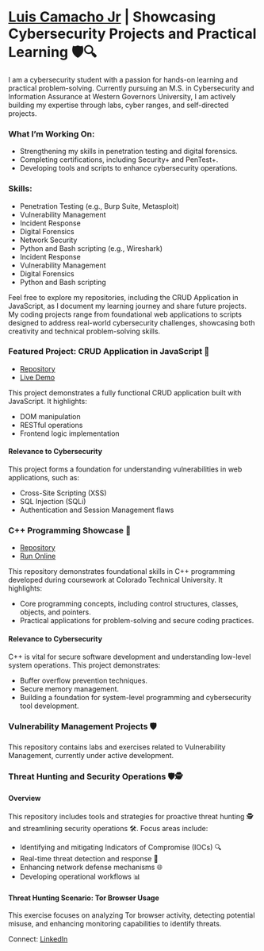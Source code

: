 # <a href="https://www.linkedin.com/in/lcamachojr/">Luis Camacho Jr</a> | Showcasing Cybersecurity Projects and Practical Learning 🛡️🔍

I am a cybersecurity student with a passion for hands-on learning and practical problem-solving. Currently pursuing an M.S. in Cybersecurity and Information Assurance at Western Governors University, I am actively building my expertise through labs, cyber ranges, and self-directed projects.

### What I’m Working On:
- Strengthening my skills in penetration testing and digital forensics.
- Completing certifications, including Security+ and PenTest+.
- Developing tools and scripts to enhance cybersecurity operations.

### Skills:
- Penetration Testing (e.g., Burp Suite, Metasploit)
- Vulnerability Management
- Incident Response
- Digital Forensics
- Network Security
- Python and Bash scripting (e.g., Wireshark)
- Incident Response
- Vulnerability Management
- Digital Forensics
- Python and Bash scripting

Feel free to explore my repositories, including the CRUD Application in JavaScript, as I document my learning journey and share future projects. My coding projects range from foundational web applications to scripts designed to address real-world cybersecurity challenges, showcasing both creativity and technical problem-solving skills.

### Featured Project: CRUD Application in JavaScript 🔄
- [Repository](https://github.com/LuCamachoJr/CRUD-Application-in-JavaScript)
- [Live Demo](https://lucamachojr.github.io/CRUD-Application-in-JavaScript/)

This project demonstrates a fully functional CRUD application built with JavaScript. It highlights:
- DOM manipulation
- RESTful operations
- Frontend logic implementation

#### Relevance to Cybersecurity
This project forms a foundation for understanding vulnerabilities in web applications, such as:
- Cross-Site Scripting (XSS)
- SQL Injection (SQLi)
- Authentication and Session Management flaws

### C++ Programming Showcase 🔧
- [Repository](https://github.com/LuCamachoJr/cpp-objects-and-pointers)
- [Run Online](https://www.programiz.com/online-compiler/1BTYJoHZfFvJo)

This repository demonstrates foundational skills in C++ programming developed during coursework at Colorado Technical University. It highlights:
- Core programming concepts, including control structures, classes, objects, and pointers.
- Practical applications for problem-solving and secure coding practices.

#### Relevance to Cybersecurity
C++ is vital for secure software development and understanding low-level system operations. This project demonstrates:
- Buffer overflow prevention techniques.
- Secure memory management.
- Building a foundation for system-level programming and cybersecurity tool development.

### Vulnerability Management Projects 🛡️
This repository contains labs and exercises related to Vulnerability Management, currently under active development.

### Threat Hunting and Security Operations 🛡️🕵️

#### Overview
This repository includes tools and strategies for proactive threat hunting 🕵️ and streamlining security operations 🛠️. Focus areas include:

- Identifying and mitigating Indicators of Compromise (IOCs) 🔍
- Real-time threat detection and response 🚨
- Enhancing network defense mechanisms 🌐
- Developing operational workflows 📊

#### Threat Hunting Scenario: Tor Browser Usage
This exercise focuses on analyzing Tor browser activity, detecting potential misuse, and enhancing monitoring capabilities to identify threats.

Connect: [LinkedIn](https://linkedin.com/in/lcamachojr) 
<!-- - **[Vulnerability Management Program Implementation](https://github.com/joshcybertest/vulnerability-management-program)**
- **[Programmatic Vulnerability Remediations (PowerShell and BASH)](https://github.com/joshcybertest/programmatic-vulnerability-remediations)** -->



